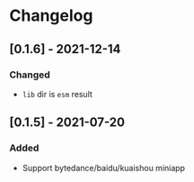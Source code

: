 # Changelog

## [0.1.6] - 2021-12-14

### Changed

- `lib` dir is `esm` result

## [0.1.5] - 2021-07-20

### Added

- Support bytedance/baidu/kuaishou miniapp

